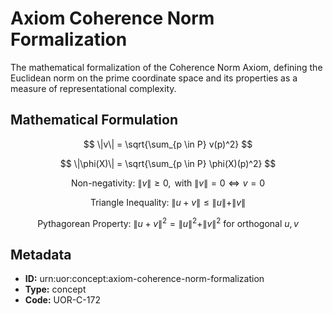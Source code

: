 # Axiom Coherence Norm Formalization

The mathematical formalization of the Coherence Norm Axiom, defining the Euclidean norm on the prime coordinate space and its properties as a measure of representational complexity.

## Mathematical Formulation

$$
\|v\| = \sqrt{\sum_{p \in P} v(p)^2}
$$

$$
\|\phi(X)\| = \sqrt{\sum_{p \in P} \phi(X)(p)^2}
$$

$$
\text{Non-negativity: } \|v\| \geq 0, \text{ with } \|v\| = 0 \iff v = 0
$$

$$
\text{Triangle Inequality: } \|u + v\| \leq \|u\| + \|v\|
$$

$$
\text{Pythagorean Property: } \|u + v\|^2 = \|u\|^2 + \|v\|^2 \text{ for orthogonal } u, v
$$

## Metadata

- **ID:** urn:uor:concept:axiom-coherence-norm-formalization
- **Type:** concept
- **Code:** UOR-C-172
